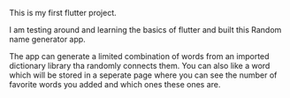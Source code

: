 This is my first flutter project.

I am testing around and learning the basics of flutter and built this Random name generator app.

The app can generate a limited combination of words from an imported dictionary library tha randomly connects them.
You can also like a word which will be stored in a seperate page where you can see the number of favorite words you added and which ones these ones are.
